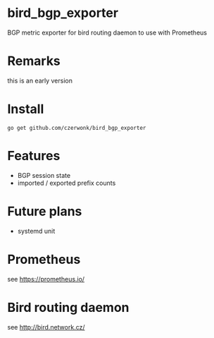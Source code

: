 # bird_bgp_exporter
BGP metric exporter for bird routing daemon to use with Prometheus

# Remarks
this is an early version

# Install
```
go get github.com/czerwonk/bird_bgp_exporter
```

# Features
* BGP session state
* imported / exported prefix counts

# Future plans
* systemd unit

# Prometheus
see https://prometheus.io/

# Bird routing daemon
see http://bird.network.cz/

